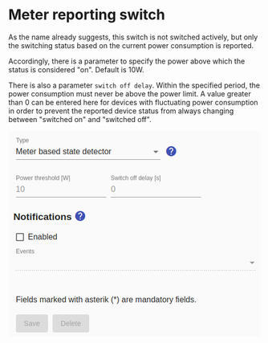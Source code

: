 # Meter reporting switch

As the name already suggests, this switch is not switched actively, but only the switching status based on the current power consumption is reported.

Accordingly, there is a parameter to specify the power above which the status is considered "on". Default is 10W.

There is also a parameter `switch off delay`. Within the specified period, the power consumption must never be above the power limit. A value greater than 0 can be entered here for devices with fluctuating power consumption in order to prevent the reported device status from always changing between "switched on" and "switched off".

![Zählerbasierter Zustandsmelder](../pics/fe/MeterReportingSwitch_EN.png)
